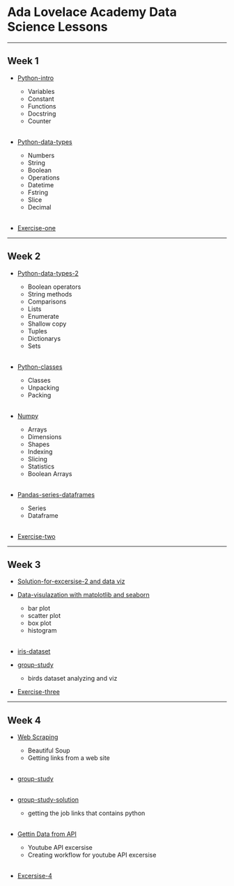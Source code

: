 # Ada Lovelace Academy Data Science Lessons
--------

## Week 1



- [Python-intro](/week_1/data_science_week_1_1.ipynb)
    - Variables
    - Constant
    - Functions
    - Docstring
    - Counter
     <br/><br/>
    

- [Python-data-types](/week_1/data_science_week_1_2.ipynb)
    - Numbers
    - String
    - Boolean
    - Operations
    - Datetime
    - Fstring
    - Slice
    - Decimal
     <br/><br/>


- [Exercise-one](/exercise/week-1-exercise.ipynb)

-----------

## Week 2

- [Python-data-types-2](/week_2/data_science_week_2_1.ipynb)
    - Boolean operators
    - String methods
    - Comparisons
    - Lists
    - Enumerate
    - Shallow copy
    - Tuples
    - Dictionarys
    - Sets
     <br/><br/>


- [Python-classes](/week_2/data_science_week_2_2.ipynb)
    - Classes
    - Unpacking
    - Packing
     <br/><br/>

- [Numpy](/week_2//data_science_week_2_3.ipynb)
    - Arrays
    - Dimensions
    - Shapes
    - Indexing
    - Slicing
    - Statistics
    - Boolean Arrays
    <br/><br/>
- [Pandas-series-dataframes](/week_2/data_science_week_2_4.ipynb)
    - Series
    - Dataframe
    <br/><br/>
- [Exercise-two](/exercise/week-2-exercise.ipynb)

-----------

## Week 3

- [Solution-for-excersise-2 and data viz](/week3/data_science_week_3_1.ipynb)
    
- [Data-visulazation with matplotlib and seaborn](/week_3/data_science_week_3_2.ipynb)
    - bar plot
    - scatter plot
    - box plot
    - histogram
     <br/><br/>
- [iris-dataset](/week_3/data_science_week_3_3.ipynb)

- [group-study](/week_3/data_science_week_3_group_study.ipynb)
    - birds dataset analyzing and viz

- [Exercise-three](/exercise/week-3-exercise.ipynb)

-----------

## Week 4

- [Web Scraping](/week_4/data_science_week_4_1.ipynb)
    - Beautiful Soup
    - Getting links from a web site
     <br/><br/>

- [group-study](/week_4/data_science_week_4_group_study.ipynb)
    <br/><br/>

- [group-study-solution](/week_4/data_science_week_4_2.ipyn)
    - getting the job links that contains python
<br/><br/>

- [Gettin Data from API](/week_4/data_science_week_4_3.ipynb)
    - Youtube API excersise
    - Creating workflow for youtube API excersise
<br/><br/>

- [Excersise-4](/exercise/week-4-exercise.ipynb)
<br/><br/>



